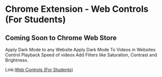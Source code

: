 # Chrome Extension - Web Controls (For Students)

## Coming Soon to Chrome Web Store
Apply Dark Mode to any Website
Apply Dark Mode To Videos in Websites
Control Playback Speed of videos
Add Filters like Saturation, Contrast and Brightness.

Link:[Web Controls (For Students)](https://chromewebstore.google.com/detail/web-controls-for-students/cebfhocehpaleaipocacbppidnpgodki)
